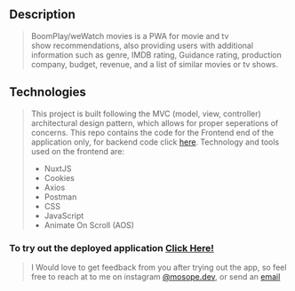 ## Description
> BoomPlay/weWatch movies is a PWA for movie and tv show recommendations, also providing users with additional information such as genre, IMDB rating, Guidance rating, production company, budget, revenue, and a list of similar movies or tv shows.
## Technologies
> This project is built following the MVC (model, view, controller) architectural design pattern, which allows for proper seperations of concerns. This repo contains the code for the Frontend end of the application only, for backend code click [here](https://github.com/Mosope-Adeyemi-dev/BoomPlay-API).
Technology and tools used on the frontend are:
> - NuxtJS
> - Cookies
> - Axios
> - Postman
> - CSS
> - JavaScript
> - Animate On Scroll (AOS)

### To try out the deployed application [Click Here!](https://recommendly.netlify.app)
> I Would love to get feedback from you after trying out the app, so feel free to reach at to me on instagram [@mosope.dev](https://www.instagram.com/mosope.dev/), or send an [email](mosope.adeyemi.dev@gmail.com)
